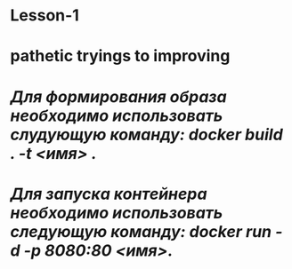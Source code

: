 # Lesson-1
# pathetic tryings to improving
# ***Для формирования образа необходимо использовать слудующую команду: _docker build . -t <имя>_ .***
# ***Для запуска контейнера необходимо использовать следующую команду: _docker run -d -p 8080:80 <имя>_.*** 
